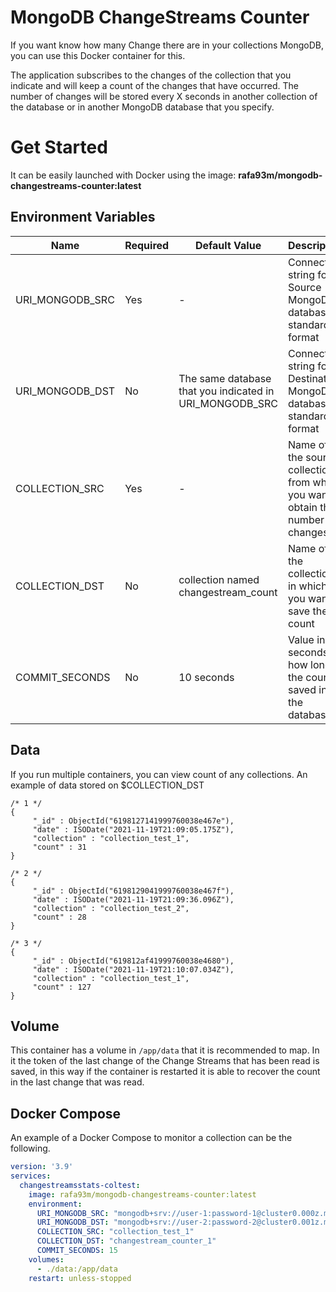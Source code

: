 # MongoDB ChangeStreams Counter

If you want know how many Change there are in your collections MongoDB, you can use this Docker container for this.

The application subscribes to the changes of the collection that you indicate and will keep a count of the changes that have occurred. The number of changes will be stored every X seconds in another collection of the database or in another MongoDB database that you specify.

# Get Started

It can be easily launched with Docker using the image: **rafa93m/mongodb-changestreams-counter:latest**

## Environment Variables

| Name | Required | Default Value | Description |
|--|--|--|--|
|URI_MONGODB_SRC|Yes|-|Connection string for Source MongoDB database in standard format|
|URI_MONGODB_DST|No|The same database that you indicated in URI_MONGODB_SRC|Connection string for Destination MongoDB database in standard format|
|COLLECTION_SRC|Yes|-|Name of the source collection from which you want to obtain the number of changes|
|COLLECTION_DST|No|collection named changestream_count|Name of the collection in which you want to save the count|
|COMMIT_SECONDS|No|10 seconds|Value in seconds of how long the count is saved in the database|

## Data

If you run multiple containers, you can view count of any collections. An example of data stored on $COLLECTION_DST

```
/* 1 */
{
	 "_id" : ObjectId("6198127141999760038e467e"),
	 "date" : ISODate("2021-11-19T21:09:05.175Z"),
	 "collection" : "collection_test_1",
	 "count" : 31
}

/* 2 */
{
	 "_id" : ObjectId("6198129041999760038e467f"),
	 "date" : ISODate("2021-11-19T21:09:36.096Z"),
	 "collection" : "collection_test_2",
	 "count" : 28
}

/* 3 */
{
	 "_id" : ObjectId("619812af41999760038e4680"),
	 "date" : ISODate("2021-11-19T21:10:07.034Z"),
	 "collection" : "collection_test_1",
	 "count" : 127
}
```

## Volume

This container has a volume in `/app/data` that it is recommended to map.
In it the token of the last change of the Change Streams that has been read is saved, in this way if the container is restarted it is able to recover the count in the last change that was read.

## Docker Compose

An example of a Docker Compose to monitor a collection can be the following.

```yaml
version: '3.9'
services:
  changestreamsstats-coltest:
    image: rafa93m/mongodb-changestreams-counter:latest
    environment:
      URI_MONGODB_SRC: "mongodb+srv://user-1:password-1@cluster0.000z.mongodb.net/dbtest?retryWrites=true&w=majority"
      URI_MONGODB_DST: "mongodb+srv://user-2:password-2@cluster0.001z.mongodb.net/dbcount?retryWrites=true&w=majority"
      COLLECTION_SRC: "collection_test_1"
      COLLECTION_DST: "changestream_counter_1"
      COMMIT_SECONDS: 15
    volumes:
      - ./data:/app/data
    restart: unless-stopped
```